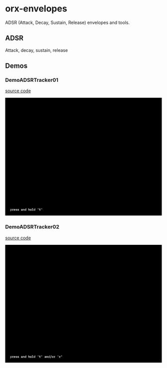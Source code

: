 # orx-envelopes

ADSR (Attack, Decay, Sustain, Release) envelopes and tools.

## ADSR

Attack, decay, sustain, release
<!-- __demos__ -->
## Demos
### DemoADSRTracker01
[source code](src/jvmDemo/kotlin/DemoADSRTracker01.kt)

![DemoADSRTracker01Kt](https://raw.githubusercontent.com/openrndr/orx/media/orx-envelopes/images/DemoADSRTracker01Kt.png)

### DemoADSRTracker02
[source code](src/jvmDemo/kotlin/DemoADSRTracker02.kt)

![DemoADSRTracker02Kt](https://raw.githubusercontent.com/openrndr/orx/media/orx-envelopes/images/DemoADSRTracker02Kt.png)
